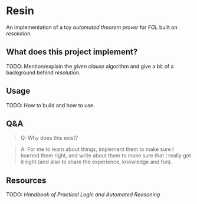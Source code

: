 # Resin

An implementation of a toy *automated theorem prover* for *FOL* built on *resolution*.


## What does this project implement?

TODO: Mention/explain the *given clause* algorithm and give a bit of a background behind *resolution*.


## Usage

TODO: How to build and how to use.


## Q&A

> Q: Why does this exist?

> A: For me to learn about things, implement them to make sure I learned them right, and write about them to make sure that I really got it right (and also to share the experience, knowledge and fun).


## Resources

TODO: *Handbook of Practical Logic and Automated Reasoning*